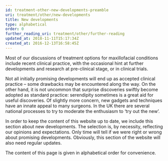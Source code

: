 ```yaml
---
id: treatment-other-new-developments-preamble
uri: treatment/other/new-developments
title: New developments
type: alphabetical
order: 0
further_reading_uri: treatment/other/further-reading
updated_at: 2018-11-11T15:17:34Z
created_at: 2016-12-13T16:58:45Z
---
```


<p>Most of our discussions of treatment options for maxillofacial
    conditions include recent clinical practice, with the occasional
    hint at further developments and research at pre-clinical
    stage, or in clinical trials.</p>
<p>Not all initially promising developments will end up as accepted
    clinical practice – some drawbacks may be encountered along
    the way. On the other hand, it is not uncommon that surprise
    discoveries swiftly become adopted as standard practice:
    serendipity sometimes is a great aid for useful discoveries.
    Of slightly more concern, new gadgets and techniques have
    an innate appeal to many surgeons. In the UK there are several
    national processes to try to moderate the enthusiasm to ‘try
    out the new’.</p>
<p>In order to keep the content of this website up to date, we include
    this section about new developments. The selection is, by
    necessity, reflecting our opinions and expectations. Only
    time will tell if we were right or wrong about promising
    developments. Obviously, this section of the website will
    also need regular updates.</p>
<p>The content of this page is given in alphabetical order for convenience.</p>
